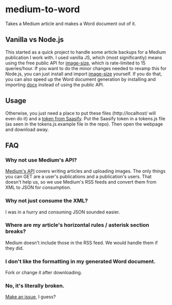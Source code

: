 # medium-to-word
Takes a Medium article and makes a Word document out of it.

## Vanilla vs Node.js
This started as a quick project to handle some article backups for a Medium publication I work with. I used vanilla JS, which (most significantly) means using the free public API for [image-size](https://image-size.saasify.sh/docs#section/Quick-Start), which is rate-limited to 15 queries/hour. If you want to do the minor changes needed to revamp this for Node.js, you can just install and import [image-size](https://github.com/image-size/image-size) yourself. If you do that, you can also speed up the Word document generation by installing and importing [docx](https://github.com/dolanmiu/docx) instead of using the public API.

## Usage
Otherwise, you just need a place to put these files (http://localhost/ will even do it) and a [token from Saasify](https://image-size.saasify.sh/pricing). Put the Saasify token in a tokens.js file (as seen in the tokens.js.example file in the repo). Then open the webpage and download away.

## FAQ
### Why not use Medium's API?
[Medium's API](https://github.com/Medium/medium-api-docs) covers writing articles and uploading images. The only things you can GET are a user's publications and a publication's users. That doesn't help us, so we use Medium's RSS feeds and convert them from XML to JSON for consumption.

### Why not just consume the XML?
I was in a hurry and consuming JSON sounded easier.

### Where are my article's horizontal rules / asterisk section breaks?
Medium doesn't include those in the RSS feed. We would handle them if they did.

### I don't like the formatting in my generated Word document.
Fork or change it after downloading.

### No, it's literally broken.
[Make an issue](https://github.com/VersorVerbi/medium-to-word/issues/new/choose), I guess?
